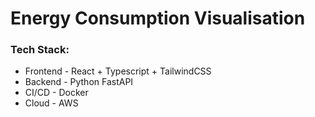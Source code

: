 # Energy Consumption Visualisation

### Tech Stack:
- Frontend - React + Typescript + TailwindCSS 
- Backend - Python FastAPI
- CI/CD - Docker
- Cloud - AWS
